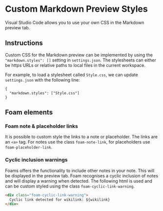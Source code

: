 # Custom Markdown Preview Styles

Visual Studio Code allows you to use your own CSS in the Markdown preview tab.

## Instructions

Custom CSS for the Markdown preview can be implemented by using the `"markdown.styles": []` setting in `settings.json`. The stylesheets can either be https URLs or relative paths to local files in the current workspace.

For example, to load a stylesheet called `Style.css`, we can update `settings.json` with the following line:

```
{
  "markdown.styles": ["Style.css"]
}
```

## Foam elements

### Foam note & placeholder links

It is possible to custom style the links to a note or placeholder. The links are an `<a>` tag. For notes use the class `foam-note-link`, for placeholders use `foam-placeholder-link`.

### Cyclic inclusion warnings

Foams offers the functionality to include other notes in your note. This will be displayed in the preview tab. Foam recognises a cyclic inclusion of notes and will display a warning when detected. The following html is used and can be custom styled using the class `foam-cyclic-link-warning`.

```html
<div class="foam-cyclic-link-warning">
  Cyclic link detected for wikilink: ${wikilink}
</div>
```